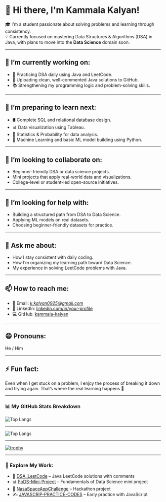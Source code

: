<!--
**kammala-kalyan/kammala-kalyan** is a ✨ _special_ ✨ repository because its `README.md` (this file) appears on your GitHub profile.
-->

# 👋 Hi there, I'm Kammala Kalyan!

🎓 I'm a student passionate about solving problems and learning through consistency.  
💡 Currently focused on mastering Data Structures & Algorithms (DSA) in Java, with plans to move into the **Data Science** domain soon.

---

## 🔭 I’m currently working on:
- 📘 Practicing DSA daily using Java and LeetCode.
- 📂 Uploading clean, well-commented Java solutions to GitHub.
- 📚 Strengthening my programming logic and problem-solving skills.

---

## 🌱 I’m preparing to learn next:
- 🛢️ Complete SQL and relational database design.
- 📊 Data visualization using Tableau.
- 📐 Statistics & Probability for data analysis.
- 🤖 Machine Learning and basic ML model building using Python.

---

## 👯 I’m looking to collaborate on:
- Beginner-friendly DSA or data science projects.
- Mini projects that apply real-world data and visualizations.
- College-level or student-led open-source initiatives.

---

## 🤔 I’m looking for help with:
- Building a structured path from DSA to Data Science.
- Applying ML models on real datasets.
- Choosing beginner-friendly datasets for practice.

---

## 💬 Ask me about:
- How I stay consistent with daily coding.
- How I’m organizing my learning path toward Data Science.
- My experience in solving LeetCode problems with Java.

---

## 📫 How to reach me:
- 📧 Email: *k.kalyan0925@gmail.com*
- 💼 LinkedIn: [linkedin.com/in/your-profile](https://www.linkedin.com/in/kammala-kalyan-a24909290/)
- 💻 GitHub: [kammala-kalyan](https://github.com/kammala-kalyan)

---

## 😄 Pronouns:
He / Him

---

## ⚡ Fun fact:
Even when I get stuck on a problem, I enjoy the process of breaking it down and trying again. That’s where the real learning happens 🚀

---

### 📊 My GitHub Stats Breakdown

<!-- Pie Chart by Github Readme Stats (custom fork) -->
![Top Langs](https://github-readme-stats.vercel.app/api/top-langs/?username=kammala-kalyan&layout=pie&theme=radical)

---

<!-- Bar graph by GitHub Readme Stats -->
![Top Langs](https://github-readme-stats.vercel.app/api/top-langs/?username=kammala-kalyan&layout=compact&theme=radical)

---

<!-- GitHub Trophies -->
[![trophy](https://github-profile-trophy.vercel.app/?username=kammala-kalyan&theme=onedark&row=1&margin-w=10)](https://github.com/ryo-ma/github-profile-trophy)

---


### 📌 Explore My Work:
- 🔢 [DSA_LeetCode](https://github.com/kammala-kalyan/DSA_LeetCode) – Java LeetCode solutions with comments
- 📊 [FoDS-Mini-Project](https://github.com/kammala-kalyan/FoDS-Mini-Project) – Fundamentals of Data Science mini project
- 🚀 [NasaSpaceAppChallenge](https://github.com/kammala-kalyan/NasaSpaceAppChallenge) – Hackathon project
- ✍️ [JAVASCRIP-PRACTICE-CODES](https://github.com/kammala-kalyan/JAVASCRIP-PRACTICE-CODES) – Early practice with JavaScript
